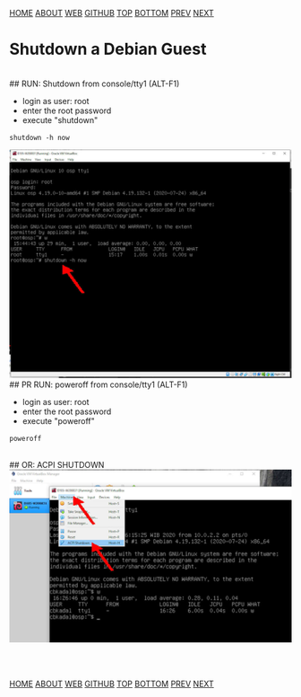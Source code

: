 ---
---

[HOME](index.md)
[ABOUT](README.md)
[WEB](https://osp4diss.vlsm.org/)
[GITHUB](https://github.com/os2xx/osp4diss)
[TOP](#)
[BOTTOM](#endofpage)
[PREV](osp-002-login.md)
[NEXT](osp-002-putty.md)

# Shutdown a Debian Guest

<br>
## RUN: Shutdown from console/tty1 (ALT-F1)

* login as user: root
* enter the root password
* execute "shutdown"

```
shutdown -h now

```

<img src="pictures/WK-OSP-18.jpg"  width="960">

<br>
## PR RUN: poweroff from console/tty1 (ALT-F1)

* login as user: root
* enter the root password
* execute "poweroff"


```
poweroff

```

<br>
## OR: ACPI SHUTDOWN

<img src="pictures/WK-OSP-19.jpg"  width="960">

<br id="endofpage"><br>

[HOME](index.md)
[ABOUT](README.md)
[WEB](https://osp4diss.vlsm.org/)
[GITHUB](https://github.com/os2xx/osp4diss)
[TOP](#)
[BOTTOM](#endofpage)
[PREV](osp-002-login.md)
[NEXT](osp-002-putty.md)
<br>

